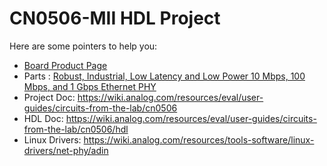 # CN0506-MII HDL Project

Here are some pointers to help you:
  * [Board Product Page](https://www.analog.com/cn0506)
  * Parts : [Robust, Industrial, Low Latency and Low Power 10 Mbps, 100 Mbps, and 1 Gbps Ethernet PHY](https://www.analog.com/ADIN1300)
  * Project Doc: https://wiki.analog.com/resources/eval/user-guides/circuits-from-the-lab/cn0506
  * HDL Doc: https://wiki.analog.com/resources/eval/user-guides/circuits-from-the-lab/cn0506/hdl
  * Linux Drivers: https://wiki.analog.com/resources/tools-software/linux-drivers/net-phy/adin
